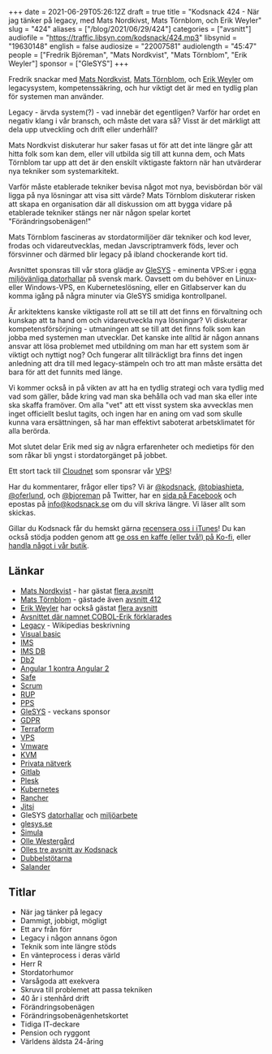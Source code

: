 +++
date = 2021-06-29T05:26:12Z
draft = true
title = "Kodsnack 424 - När jag tänker på legacy, med Mats Nordkivst, Mats Törnblom, och Erik Weyler"
slug = "424"
aliases = ["/blog/2021/06/29/424"]
categories = ["avsnitt"]
audiofile = "https://traffic.libsyn.com/kodsnack/424.mp3"
libsynid = "19630148"
english = false
audiosize = "22007581"
audiolength = "45:47"
people = ["Fredrik Björeman", "Mats Nordkvist", "Mats Törnblom", "Erik Weyler"]
sponsor = ["GleSYS"]
+++

Fredrik snackar med [Mats Nordkvist](http://cobol.se/About_cobol.se.html), [Mats Törnblom](https://www.linkedin.com/in/matstornblom/?originalSubdomain=se), och [Erik Weyler](https://www.linkedin.com/in/erik-weyler-42859048) om legacysystem, kompetenssäkring, och hur viktigt det är med en tydlig plan för systemen man använder.

Legacy - ärvda system(?) - vad innebär det egentligen? Varför har ordet en negativ klang i vår bransch, och måste det vara så? Visst är det märkligt att dela upp utveckling och drift eller underhåll?

Mats Nordkvist diskuterar hur saker fasas ut för att det inte längre går att hitta folk som kan dem, eller vill utbilda sig till att kunna dem, och Mats Törnblom tar upp att det är den enskilt viktigaste faktorn när han utvärderar nya tekniker som systemarkitekt.

Varför måste etablerade tekniker bevisa något mot nya, bevisbördan bör väl ligga på nya lösningar att visa sitt värde? Mats Törnblom diskuterar risken att skapa en organisation där all diskussion om att bygga vidare på etablerade tekniker stängs ner när någon spelar kortet "Förändringsobenägen!"

Mats Törnblom fascineras av stordatormiljöer där tekniker och kod lever, frodas och vidareutvecklas, medan Javscriptramverk föds, lever och försvinner och därmed blir legacy på ibland chockerande kort tid. 

Avsnittet sponsras till vår stora glädje av [GleSYS](https://glesys.se/) - eminenta VPS:er i [egna miljövänliga datorhallar](https://glesys.se/datacenter) på svensk mark. Oavsett om du behöver en Linux- eller Windows-VPS, en Kuberneteslösning, eller en Gitlabserver kan du komma igång på några minuter via GleSYS smidiga kontrollpanel.

Är arkitektens kanske viktigaste roll att se till att det finns en förvaltning och kunskap att ta hand om och vidareutveckla nya lösningar? Vi diskuterar kompetensförsörjning - utmaningen att se till att det finns folk som kan jobba med systemen man utvecklar. Det kanske inte alltid är någon annans ansvar att lösa problemet med utbildning om man har ett system som är viktigt och nyttigt nog? Och fungerar allt tillräckligt bra finns det ingen anledning att dra till med legacy-stämpeln och tro att man måste ersätta det bara för att det funnits med länge.

Vi kommer också in på vikten av att ha en tydlig strategi och vara tydlig med vad som gäller, både kring vad man ska behålla och vad man ska eller inte ska skaffa framöver. Om alla "vet" att ett visst system ska avvecklas men inget officiellt beslut tagits, och ingen har en aning om vad som skulle kunna vara ersättningen, så har man effektivt saboterat arbetsklimatet för alla berörda.

Mot slutet delar Erik med sig av några erfarenheter och medietips för den som råkar bli yngst i stordatorgänget på jobbet.

Ett stort tack till [Cloudnet](https://www.cloudnet.se) som sponsrar vår [VPS](https://en.wikipedia.org/wiki/Virtual_private_server)!

Har du kommentarer, frågor eller tips? Vi är [@kodsnack](https://www.twitter.com/kodsnack), [@tobiashieta](https://www.twitter.com/tobiashieta), [@oferlund](https://www.twitter.com/oferlund), och [@bjoreman](https://www.twitter.com/bjoreman) på Twitter, har en [sida på Facebook](https://www.facebook.com/kodsnack) och epostas på [info@kodsnack.se](mailto:info@kodsnack.se) om du vill skriva längre. Vi läser allt som skickas.

Gillar du Kodsnack får du hemskt gärna [recensera oss i iTunes](https://itunes.apple.com/se/podcast/kodsnack/id561631498?l=en)! Du kan också stödja podden genom att <a href="https://ko-fi.com/kodsnack" rel="payment">ge oss en kaffe (eller två!) på Ko-fi</a>, eller [handla något i vår butik](https://shop.spreadshirt.se/kodsnack/).

## Länkar ##
* [Mats Nordkvist](http://cobol.se/About_cobol.se.html) - har gästat [flera avsnitt](https://kodsnack.se/people/mats-nordkvist/)
* [Mats Törnblom](https://www.linkedin.com/in/matstornblom/?originalSubdomain=se) - gästade även [avsnitt 412](https://kodsnack.se/412/)
* [Erik Weyler](https://www.linkedin.com/in/erik-weyler-42859048) har också gästat [flera avsnitt](https://kodsnack.se/people/erik-weyler/)
* [Avsnittet där namnet COBOL-Erik förklarades](https://kodsnack.se/405/)
* [Legacy](https://en.wikipedia.org/wiki/Legacy_system) - Wikipedias beskrivning
* [Visual basic](https://en.wikipedia.org/wiki/Visual_Basic)
* [IMS](https://en.wikipedia.org/wiki/IBM_Information_Management_System)
* [IMS DB](https://en.wikipedia.org/wiki/IBM_Information_Management_System#Database)
* [Db2](https://en.wikipedia.org/wiki/IBM_Db2_Family)
* [Angular 1 kontra Angular 2](https://www.c-sharpcorner.com/blogs/differences-between-angular-1x-angular-2)
* [Safe](https://en.wikipedia.org/wiki/Scaled_agile_framework)
* [Scrum](https://en.wikipedia.org/wiki/Scrum_%28software_development%29)
* [RUP](https://en.wikipedia.org/wiki/Rational_Unified_Process)
* [PPS](https://www.tietoevry.com/en/services/business-and-technology-consulting/pps/pps-model/pps-project-steering/)
* [GleSYS](https://glesys.se/) - veckans sponsor
* [GDPR](https://en.wikipedia.org/wiki/General_Data_Protection_Regulation)
* [Terraform](https://en.wikipedia.org/wiki/Terraform_%28software%29)
* [VPS](https://en.wikipedia.org/wiki/Virtual_private_server)
* [Vmware](https://en.wikipedia.org/wiki/VMware)
* [KVM](https://en.wikipedia.org/wiki/Kernel-based_Virtual_Machine)
* [Privata nätverk](https://en.wikipedia.org/wiki/Virtual_private_network)
* [Gitlab](https://en.wikipedia.org/wiki/GitLab)
* [Plesk](https://en.wikipedia.org/wiki/Plesk)
* [Kubernetes](https://en.wikipedia.org/wiki/Kubernetes)
* [Rancher](https://rancher.com/)
* [Jitsi](https://en.wikipedia.org/wiki/Jitsi)
* GleSYS [datorhallar](https://glesys.se/datacenter) och [miljöarbete](https://glesys.se/foretaget/miljoarbete)
* [glesys.se](https://glesys.se/)
* [Simula](https://en.wikipedia.org/wiki/Simula)
* [Olle Westergård](https://www.linkedin.com/in/olle-westergård-256a59/)
* [Olles tre avsnitt av Kodsnack](https://kodsnack.se/people/olle-westerg%C3%A5rd/)
* [Dubbelstötarna](https://sv.wikipedia.org/wiki/Dubbelst%C3%B6tarna)
* [Salander](https://sv.wikipedia.org/wiki/Lisbeth_Salander)

## Titlar ##
* När jag tänker på legacy
* Dammigt, jobbigt, mögligt
* Ett arv från förr
* Legacy i någon annans ögon
* Teknik som inte längre stöds
* En vänteprocess i deras värld
* Herr R
* Stordatorhumor
* Varsågoda att exekvera
* Skruva till problemet att passa tekniken
* 40 år i stenhård drift
* Förändringsobenägen
* Förändringsobenägenhetskortet
* Tidiga IT-deckare
* Pension och ryggont
* Världens äldsta 24-åring